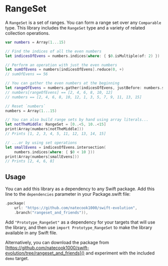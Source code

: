 # RangeSet

A `RangeSet` is a set of ranges. 
You can form a range set over any `Comparable` type. 
This library includes the `RangeSet` type and a variety of related collection operations.

```swift
var numbers = Array(1...15)

// Find the indices of all the even numbers
let indicesOfEvens = numbers.indices(where: { $0.isMultiple(of: 2) })

// Perform an operation with just the even numbers
let sumOfEvens = numbers[indicesOfEvens].reduce(0, +)
// sumOfEvens == 56

// You can gather the even numbers at the beginning
let rangeOfEvens = numbers.gather(indicesOfEvens, justBefore: numbers.startIndex)
// numbers[rangeOfEvens] == [2, 4, 6, 8, 10, 12]
// numbers == [2, 4, 6, 8, 10, 12, 1, 3, 5, 7, 9, 11, 13, 15]

// Reset `numbers`
numbers = Array(1...15)

// You can also build range sets by hand using array literals...
let notTheMiddle: RangeSet = [0..<5, 10..<15]
print(Array(numbers[notTheMiddle]))
// Prints [1, 2, 3, 4, 5, 11, 12, 13, 14, 15]

// ...or by using set operations
let smallEvens = indicesOfEvens.intersection(
    numbers.indices(where: { $0 < 10 }))
print(Array(numbers[smallEvens]))
// Prints [2, 4, 6, 8]
```

## Usage

You can add this library as a dependency to any Swift package. 
Add this line to the `dependencies` parameter in your Package.swift file:

```swift
.package(
    url: "https://github.com/natecook1000/swift-evolution",
    .branch("rangeset_and_friends")),
```

Add `"Prototype_RangeSet"` as a dependency for your targets that will use the library, 
and then use `import Prototype_RangeSet` to make the library available in any Swift file.

Alternatively, you can download the package from 
[https://github.com/natecook1000/swift-evolution/tree/rangeset_and_friends]() 
and experiment with the included `demo` target.

